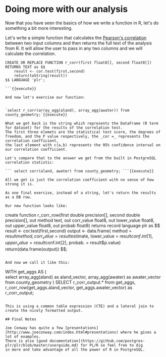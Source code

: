 # Doing more with our analysis

Now that you have seen the basics of how we write a function in R, let's do something a bit more interesting. 

Let's write a simple function that calculates the [Pearson's correlation](https://www.rdocumentation.org/packages/stats/versions/3.5.3/topics/cor.test) 
between two input columns and then returns the full text of the analysis from R. It will allow the user to pass in any
two columns and we will calculate the correlation. 

```
CREATE OR REPLACE FUNCTION r_corr(first float8[], second float8[])
RETURNS TEXT as $$
    result <- cor.test(first,second)
    return(toString(result))
$$ LANGUAGE 'plr';

```{{execute}}

And now let's exercise our function:


`select r_corr(array_agg(aland), array_agg(awater)) from county_geometry;`{{execute}}

What we get back is the string which represents the DataFrame (R term for dataset) for the results of the correlation test. 
The first three elemets are the statistical test score, the degrees of freedom, and the P value respectively, the _cor =_ represents the correlation coefficient,
the last element with c(a,b) represents the 95% confidence interval on our correlation coefficient. 

Let's compare that to the answer we get from the built in PostgreSQL correlation statistic:

``` select corr(aland, awater) from county_geometry; ```{{execute}}

All we get is just the correlation coefficient with no sense of how strong it is. 

As one final exercise, instead of a string, let's return the results as a DB row.

Our new function looks like:

```
create function r_corr_row(first double precision[], second double precision[], out method text,
  out corr_value float8, out lower_value float8, out upper_value float8, out probab float8) returns record
  language plr
as
$$
    result <- cor.test(first,second)
    output <- data.frame(
     method = result$method,
     corr_value = result$estimate,
     lower_value = result$conf.int[1],
     upper_value = result$conf.int[2],
     probab. = result$p.value)
    return(data.frame(output))
$$;
```{{execute}}

And now we call it like this:
```
WITH get_aggs AS (                                                                              
  select array_agg(aland) as aland_vector, array_agg(awater) as awater_vector from county_geometry
) SELECT r_corr_output.* from get_aggs, r_corr_row(get_aggs.aland_vector, get_aggs.awater_vector) as r_corr_output;

```{{execute}}

This is using a common table expression (CTE) and a lateral join to create the nicely formatted output.

## Final Notes

Joe Conway has quite a few [presentations](http://www.joeconway.com/index.html#presentations) where he gives a lot of examples.
There is also [good documentation](https://github.com/postgres-plr/plr/blob/master/userguide.md) for PL/R so feel free to dig 
in more and take advantage of all the power of R in PostgreSQL.

